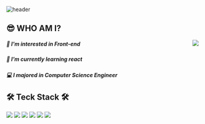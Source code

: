 
![header](https://capsule-render.vercel.app/api?type=shark&color=FFA883&height=300&section=header&text=Gyuhan%20Park&fontSize=90&fontAlign=50)

## 😎  WHO AM I?
<img  align='right' src="http://mazassumnida.wtf/api/v2/generate_badge?boj=rbgksqkr">

##### 🤔 I'm interested in Front-end

##### 🌱 I’m currently learning react

##### 💻 I majored in Computer Science Engineer




## 🛠️ Teck Stack 🛠️
<img src="https://img.shields.io/badge/Python-3766AB?style=flat-square&logo=Python&logoColor=white"/> <img src="https://img.shields.io/badge/JavaScript-F7DF1E?style=flat-square&logo=Javascript&logoColor=black"/>
<img src="https://img.shields.io/badge/react-61DAFB?style=flat-square&logo=react&logoColor=white"/>
 <img src="https://img.shields.io/badge/node.js-339933?style=flat-square&logo=node.js&logoColor=white"/>
 <img src="https://img.shields.io/badge/express-000000?style=flat-square&logo=express&logoColor=white"/>
 <img src="https://img.shields.io/badge/MySQL-4479A1?style=flat-square&logo=MySQL&logoColor=white"/>

